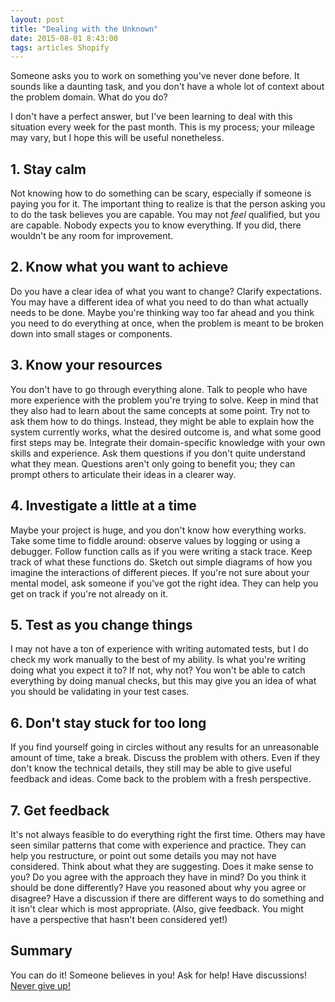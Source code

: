 ```yaml
---
layout: post
title: "Dealing with the Unknown"
date: 2015-08-01 8:43:00
tags: articles Shopify
---
```

Someone asks you to work on something you've never done before. It sounds like a daunting task, and you don't have a whole lot of context about the problem domain. What do you do?

I don't have a perfect answer, but I've been learning to deal with this situation every week for the past month. This is my process; your mileage may vary, but I hope this will be useful nonetheless.

## 1. Stay calm

Not knowing how to do something can be scary, especially if someone is paying you for it. The important thing to realize is that the person asking you to do the task believes you are capable. You may not *feel* qualified, but you are capable. Nobody expects you to know everything. If you did, there wouldn't be any room for improvement.

## 2. Know what you want to achieve

Do you have a clear idea of what you want to change? Clarify expectations. You may have a different idea of what you need to do than what actually needs to be done. Maybe you're thinking way too far ahead and you think you need to do everything at once, when the problem is meant to be broken down into small stages or components.

## 3. Know your resources

You don't have to go through everything alone. Talk to people who have more experience with the problem you're trying to solve. Keep in mind that they also had to learn about the same concepts at some point. Try not to ask them how to do things. Instead, they might be able to explain how the system currently works, what the desired outcome is, and what some good first steps may be. Integrate their domain-specific knowledge with your own skills and experience. Ask them questions if you don't quite understand what they mean. Questions aren't only going to benefit you; they can prompt others to articulate their ideas in a clearer way.

## 4. Investigate a little at a time

Maybe your project is huge, and you don't know how everything works. Take some time to fiddle around: observe values by logging or using a debugger. Follow function calls as if you were writing a stack trace. Keep track of what these functions do. Sketch out simple diagrams of how you imagine the interactions of different pieces. If you're not sure about your mental model, ask someone if you've got the right idea. They can help you get on track if you're not already on it.

## 5. Test as you change things

I may not have a ton of experience with writing automated tests, but I do check my work manually to the best of my ability. Is what you're writing doing what you expect it to? If not, why not? You won't be able to catch everything by doing manual checks, but this may give you an idea of what you should be validating in your test cases.

## 6. Don't stay stuck for too long

If you find yourself going in circles without any results for an unreasonable amount of time, take a break. Discuss the problem with others. Even if they don't know the technical details, they still may be able to give useful feedback and ideas. Come back to the problem with a fresh perspective.

## 7. Get feedback

It's not always feasible to do everything right the first time. Others may have seen similar patterns that come with experience and practice. They can help you restructure, or point out some details you may not have considered. Think about what they are suggesting. Does it make sense to you? Do you agree with the approach they have in mind? Do you think it should be done differently? Have you reasoned about why you agree or disagree? Have a discussion if there are different ways to do something and it isn't clear which is most appropriate. (Also, give feedback. You might have a perspective that hasn't been considered yet!)

## Summary

You can do it! Someone believes in you! Ask for help! Have discussions! [Never give up!](https://youtu.be/KxGRhd_iWuE)
